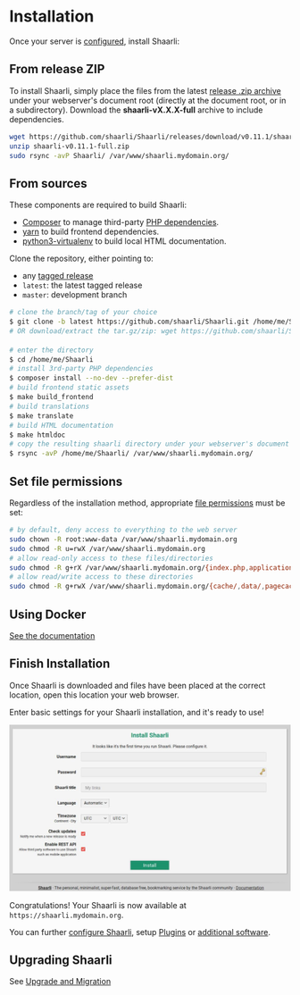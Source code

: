 # Installation

Once your server is [configured](Server-configuration.md), install Shaarli:

## From release ZIP

To install Shaarli, simply place the files from the latest [release .zip archive](https://github.com/shaarli/Shaarli/releases) under your webserver's document root (directly at the document root, or in a subdirectory). Download the **shaarli-vX.X.X-full** archive to include dependencies.

```bash
wget https://github.com/shaarli/Shaarli/releases/download/v0.11.1/shaarli-v0.11.1-full.zip
unzip shaarli-v0.11.1-full.zip
sudo rsync -avP Shaarli/ /var/www/shaarli.mydomain.org/
```

## From sources

These components are required to build Shaarli:

- [Composer](dev/Development.md#install-composer) to manage third-party [PHP dependencies](dev/Development#third-party-libraries).
- [yarn](https://yarnpkg.com/lang/en/docs/install/) to build frontend dependencies.
- [python3-virtualenv](https://pypi.python.org/pypi/virtualenv) to build local HTML documentation.

Clone the repository, either pointing to:

- any [tagged release](https://github.com/shaarli/Shaarli/releases)
- `latest`: the latest tagged release
- `master`: development branch

```bash
# clone the branch/tag of your choice
$ git clone -b latest https://github.com/shaarli/Shaarli.git /home/me/Shaarli
# OR download/extract the tar.gz/zip: wget https://github.com/shaarli/Shaarli/archive/latest.tar.gz...

# enter the directory
$ cd /home/me/Shaarli
# install 3rd-party PHP dependencies
$ composer install --no-dev --prefer-dist
# build frontend static assets
$ make build_frontend
# build translations
$ make translate
# build HTML documentation
$ make htmldoc
# copy the resulting shaarli directory under your webserver's document root
$ rsync -avP /home/me/Shaarli/ /var/www/shaarli.mydomain.org/
```

## Set file permissions

Regardless of the installation method, appropriate [file permissions](dev/Development.md#directory-structure) must be set:

```bash
# by default, deny access to everything to the web server
sudo chown -R root:www-data /var/www/shaarli.mydomain.org
sudo chmod -R u=rwX /var/www/shaarli.mydomain.org
# allow read-only access to these files/directories
sudo chmod -R g+rX /var/www/shaarli.mydomain.org/{index.php,application/,plugins/,inc/}
# allow read/write access to these directories
sudo chmod -R g+rwX /var/www/shaarli.mydomain.org/{cache/,data/,pagecache/,tmp/}
```


## Using Docker

[See the documentation](Docker.md)



## Finish Installation

Once Shaarli is downloaded and files have been placed at the correct location, open this location your web browser.

Enter basic settings for your Shaarli installation, and it's ready to use!

![](images/07-installation.jpg)

Congratulations! Your Shaarli is now available at `https://shaarli.mydomain.org`.

You can further [configure Shaarli](Shaarli-configuration.md), setup [Plugins](Plugins.md) or [additional software](Community-and-related-software.md).


## Upgrading Shaarli

See [Upgrade and Migration](Upgrade-and-migration)

